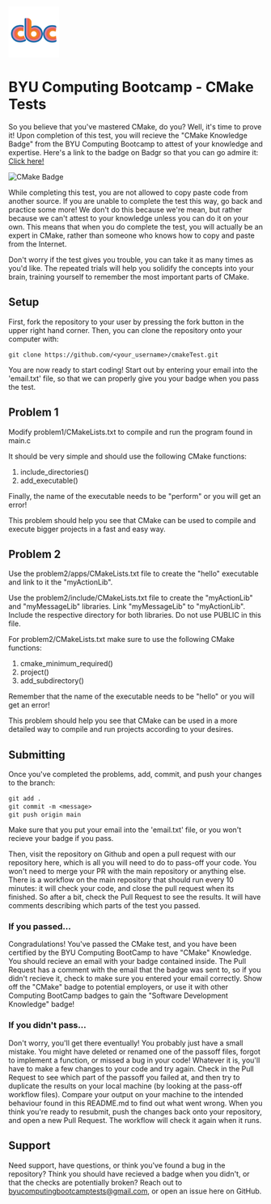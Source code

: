 <img src=".cbc/CBClogo.png" alt="Computing Boot Camp Logo" width="100"/>

# BYU Computing Bootcamp - CMake Tests

So you believe that you've mastered CMake, do you? Well, it's time to prove it! Upon completion of this test, you will recieve
the "CMake Knowledge Badge" from the BYU Computing Bootcamp to attest of your knowledge and expertise. Here's a link to the badge on Badgr so that you can go admire it: [Click here!](https://badgr.com/public/badges/dHgXDlBtTCa1Re-LwGo5pw)

<img src="https://media.badgr.com/uploads/badges/060b773b-bd5c-48b0-82e3-68af87eabf0f.png" alt="CMake Badge" width="200"/>

While completing this test, you are not allowed to copy paste code from another source. If you are unable to complete the test this way, go back and practice some more! We don't do this because we're mean, but rather because we can't attest to your knowledge unless you can do it on your own. This means that when you do complete the test, you will actually be an expert in CMake, rather than someone who knows how to copy and paste from the Internet.

Don't worry if the test gives you trouble, you can take it as many times as you'd like. The repeated trials will help you solidify the concepts into your brain, training yourself to remember the most important parts of CMake.

## Setup

First, fork the repository to your user by pressing the fork button in the upper right hand corner. Then, you can clone the repository onto your computer with:
```
git clone https://github.com/<your_username>/cmakeTest.git
```
You are now ready to start coding!
Start out by entering your email into the 'email.txt' file, so that we can properly give you your badge when you pass the test.

## Problem 1 

Modify problem1/CMakeLists.txt to compile and run the program found in main.c

It should be very simple and should use the following CMake functions:

1. include_directories()
2. add_executable()

Finally, the name of the executable needs to be "perform" or you will get an error!

This problem should help you see that CMake can be used to compile and execute bigger projects in a fast and easy way.

## Problem 2 

Use the problem2/apps/CMakeLists.txt file to create the "hello" executable and link to it the "myActionLib".

Use the problem2/include/CMakeLists.txt file to create the "myActionLib" and "myMessageLib" libraries. Link "myMessageLib" to "myActionLib". Include the respective directory for both libraries. Do not use PUBLIC in this file.

For problem2/CMakeLists.txt make sure to use the following CMake functions:

1. cmake_minimum_required()
2. project()
3. add_subdirectory()

Remember that the name of the executable needs to be "hello" or you will get an error!

This problem should help you see that CMake can be used in a more detailed way to compile and run projects according to your desires. 

## Submitting

Once you've completed the problems, add, commit, and push your changes to the branch:
```
git add .
git commit -m <message>
git push origin main
```
Make sure that you put your email into the 'email.txt' file, or you won't recieve your badge if you pass.

Then, visit the repository on Github and open a pull request with our repository here,
which is all you will need to do to pass-off your code. You won't need to merge your
PR with the main repository or anything else. There is a workflow on the main
repository that should run every 10 minutes: it will check your code, and close the
pull request when its finished. So after a bit, check the Pull Request to see the results. 
It will have comments describing which parts of the test you passed.

### If you passed...
Congradulations! You've passed the CMake test, and you have been certified
by the BYU Computing BootCamp to have "CMake" Knowledge. You should recieve an email with your badge contained inside. The
Pull Request has a comment with the email that the badge was sent to, so if you didn't recieve it, check to make sure
you entered your email correctly. Show off the "CMake" badge to potential employers, or use it with other Computing BootCamp 
badges to gain the "Software Development Knowledge" badge!

### If you didn't pass...
Don't worry, you'll get there eventually! You probably just have a small mistake. You might have deleted or renamed 
one of the passoff files, forgot to implement a function, or missed a bug in your code! Whatever it is, you'll have to make a few 
changes to your code and try again. Check in the Pull Request to see which part of the passoff you failed at, and then try to
duplicate the results on your local machine (by looking at the pass-off workflow files). Compare your output on your machine to
the intended behaviour found in this README.md to find out what went wrong. When you think you're ready to resubmit, push the changes
back onto your repository, and open a new Pull Request. The workflow will check it again when it runs.

## Support

Need support, have questions, or think you've found a bug in the repository? Think you should have recieved a badge when
you didn't, or that the checks are potentially broken? Reach out to byucomputingbootcamptests@gmail.com, or open an issue here on
GitHub.
